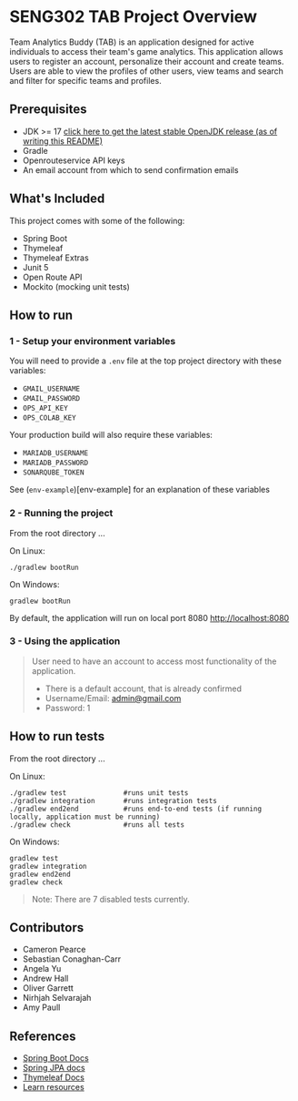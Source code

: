 # SENG302 TAB Project Overview
Team Analytics Buddy (TAB) is an application designed for active individuals to access their team's game analytics. This application allows users to register an account, personalize their account and create teams. Users are able to view the profiles of other users, view teams and search and filter for specific teams and profiles. 

## Prerequisites
- JDK >= 17 [click here to get the latest stable OpenJDK release (as of writing this README)](https://jdk.java.net/18/)
- Gradle
- Openrouteservice API keys
- An email account from which to send confirmation emails

## What's Included
This project comes with some of the following:

- Spring Boot
- Thymeleaf
- Thymeleaf Extras
- Junit 5
- Open Route API
- Mockito (mocking unit tests)

## How to run
### 1 - Setup your environment variables
You will need to provide a `.env` file at the top project directory with these variables:
- `GMAIL_USERNAME`
- `GMAIL_PASSWORD`
- `OPS_API_KEY`
- `OPS_COLAB_KEY`

Your production build will also require these variables:
- `MARIADB_USERNAME`
- `MARIADB_PASSWORD`
- `SONARQUBE_TOKEN`

See (`env-example`)[env-example] for an explanation of these variables

### 2 - Running the project
From the root directory ...

On Linux:
```
./gradlew bootRun
```

On Windows:
```
gradlew bootRun
```
 

By default, the application will run on local port 8080 [http://localhost:8080](http://localhost:8080)

### 3 - Using the application
> User need to have an account to access most functionality of the application.
> - There is a default account, that is already confirmed
> - Username/Email: admin@gmail.com
> - Password: 1

## How to run tests
From the root directory ...

On Linux:
```
./gradlew test              #runs unit tests
./gradlew integration       #runs integration tests
./gradlew end2end           #runs end-to-end tests (if running locally, application must be running)
./gradlew check             #runs all tests
```


On Windows:
```
gradlew test
gradlew integration
gradlew end2end
gradlew check
```
>Note: There are 7 disabled tests currently. 

## Contributors
- Cameron Pearce
- Sebastian Conaghan-Carr
- Angela Yu
- Andrew Hall
- Oliver Garrett
- Nirhjah Selvarajah
- Amy Paull

## References

- [Spring Boot Docs](https://docs.spring.io/spring-boot/docs/current/reference/htmlsingle/)
- [Spring JPA docs](https://docs.spring.io/spring-data/jpa/docs/current/reference/html/)
- [Thymeleaf Docs](https://www.thymeleaf.org/documentation.html)
- [Learn resources](https://learn.canterbury.ac.nz/course/view.php?id=17797&section=8)
